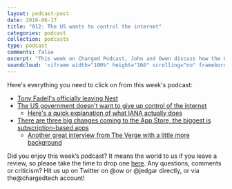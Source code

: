 ```yaml
---
layout: podcast-post
date: 2016-06-17
title: "012: The US wants to control the internet"
categories: podcast
collection: podcasts
type: podcast
comments: false
excerpt: "This week on Charged Podcast, John and Owen discuss how the US government might go back on a plan to release its control of the internet and Apple's WWDC event."
soundcloud: '<iframe width="100%" height="166" scrolling="no" frameborder="no" src="https://w.soundcloud.com/player/?url=https%3A//api.soundcloud.com/tracks/284557240&amp;color=ff5500&amp;auto_play=false&amp;hide_related=false&amp;show_comments=true&amp;show_user=true&amp;show_reposts=false"></iframe>'
---
```

Here's everything you need to click on from this week's podcast:
<ul>
 	<li><a href="http://www.theverge.com/2016/6/7/11874670/nest-founder-tony-fadell-leaving-google-alphabet">Tony Fadell's officially leaving Nest</a></li>
 	<li><a href="http://domainnamewire.com/2016/06/08/ted-cruz-duffy-present-bill-nix-iana-transition/">The US government doesn't want to give up control of the internet</a>
<ul>
 	<li><a href="http://whatismyipaddress.com/iana">Here's a quick explanation of what IANA actually does</a></li>
</ul>
</li>
 	<li><a href="https://daringfireball.net/2016/06/the_new_app_store">There are three big changes coming to the App Store, the biggest is subscription-based apps</a>
<ul>
 	<li><a href="http://www.theverge.com/2016/6/8/11880730/apple-app-store-subscription-update-phil-schiller-interview">Another great interview from The Verge with a little more background</a></li>
</ul>
</li>
</ul>
Did you enjoy this week’s podcast? It means the world to us if you leave a review, so please take the time to drop one <a href="https://itunes.apple.com/nz/podcast/charged-tech-podcast/id1090693983">here</a>. Any questions, comments or criticism? Hit us up on Twitter on @ow or @jedgar directly, or via the@chargedtech account!